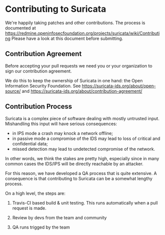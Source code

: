 Contributing to Suricata
========================

We're happily taking patches and other contributions. The process is documented at https://redmine.openinfosecfoundation.org/projects/suricata/wiki/Contributing Please have a look at this document before submitting.

Contribution Agreement
----------------------

Before accepting your pull requests we need you or your organization to sign our contribution agreement.

We do this to keep the ownership of Suricata in one hand: the Open Information Security Foundation. See https://suricata-ids.org/about/open-source/ and https://suricata-ids.org/about/contribution-agreement/

Contribution Process
--------------------

Suricata is a complex piece of software dealing with mostly untrusted input. Mishandling this input will have serious consequences:

* in IPS mode a crash may knock a network offline;
* in passive mode a compromise of the IDS may lead to loss of critical and confidential data;
* missed detection may lead to undetected compromise of the network.

In other words, we think the stakes are pretty high, especially since in many common cases the IDS/IPS will be directly reachable by an attacker.

For this reason, we have developed a QA process that is quite extensive. A consequence is that contributing to Suricata can be a somewhat lengthy process.

On a high level, the steps are:

1. Travis-CI based build & unit testing. This runs automatically when a pull request is made.

2. Review by devs from the team and community

3. QA runs trigged by the team


